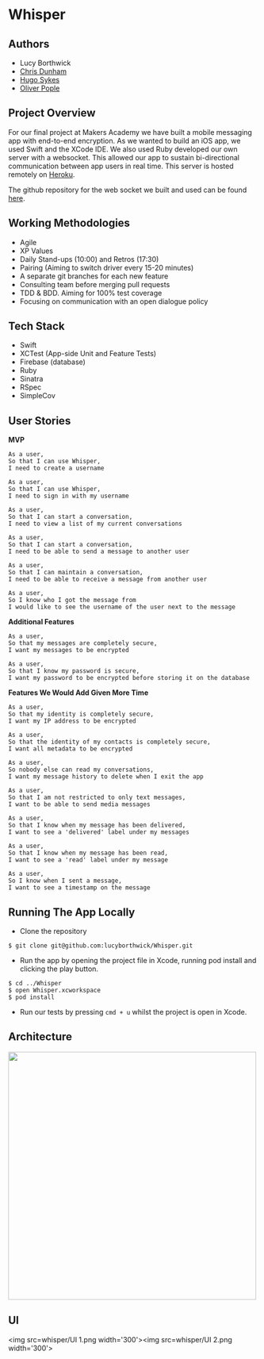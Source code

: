 # Whisper

## Authors

* Lucy Borthwick
* [Chris Dunham](https://github.com/cdunham1989)
* [Hugo Sykes](https://github.com/hugosykes)
* [Oliver Pople](https://github.com/oliverpople)

## Project Overview

For our final project at Makers Academy we have built a mobile messaging app with end-to-end encryption. As we wanted to build an iOS app, we used Swift and the XCode IDE. We also used Ruby developed our own server with a websocket. This allowed our app to sustain bi-directional communication between app users in real time. This server is hosted remotely on [Heroku](http://whisper-server2017.herokuapp.com/).

The github repository for the web socket we built and used can be found [here](https://github.com/hugosykes/Demo-Chat-App).

## Working Methodologies

* Agile
* XP Values
* Daily Stand-ups (10:00) and Retros (17:30)
* Pairing (Aiming to switch driver every 15-20 minutes)
* A separate git branches for each new feature
* Consulting team before merging pull requests
* TDD & BDD. Aiming for 100% test coverage
* Focusing on communication with an open dialogue policy

## Tech Stack

* Swift
* XCTest (App-side Unit and Feature Tests)
* Firebase (database)
* Ruby
* Sinatra
* RSpec
* SimpleCov

## User Stories

**MVP**

```
As a user,
So that I can use Whisper,
I need to create a username

As a user,
So that I can use Whisper,
I need to sign in with my username

As a user,
So that I can start a conversation,
I need to view a list of my current conversations

As a user,
So that I can start a conversation,
I need to be able to send a message to another user

As a user,
So that I can maintain a conversation,
I need to be able to receive a message from another user

As a user,
So I know who I got the message from
I would like to see the username of the user next to the message
```

**Additional Features**

```
As a user,
So that my messages are completely secure,
I want my messages to be encrypted

As a user,
So that I know my password is secure,
I want my password to be encrypted before storing it on the database
```

 **Features We Would Add Given More Time**

```
As a user,
So that my identity is completely secure,
I want my IP address to be encrypted

As a user,
So that the identity of my contacts is completely secure,
I want all metadata to be encrypted

As a user,
So nobody else can read my conversations,
I want my message history to delete when I exit the app

As a user,
So that I am not restricted to only text messages,
I want to be able to send media messages

As a user,
So that I know when my message has been delivered,
I want to see a 'delivered' label under my messages

As a user,
So that I know when my message has been read,
I want to see a 'read' label under my message

As a user,
So I know when I sent a message,
I want to see a timestamp on the message
```

## Running The App Locally

* Clone the repository
```
$ git clone git@github.com:lucyborthwick/Whisper.git
```
* Run the app by opening the project file in Xcode, running pod install and clicking the play button.
```
$ cd ../Whisper
$ open Whisper.xcworkspace
$ pod install
```
* Run our tests by pressing `cmd + u` whilst the project is open in Xcode.

## Architecture

<img src=whisper/Simplified Architecture.png width='500'>

## UI

<img src=whisper/UI 1.png width='300'><img src=whisper/UI 2.png width='300'>
